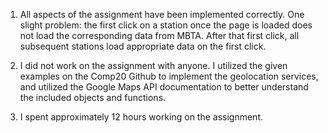 1. All aspects of the assignment have been implemented correctly. One slight problem: the first click on a station once the page is loaded does not load the corresponding data from MBTA. After that first click, all subsequent stations load appropriate data on the first click.

2. I did not work on the assignment with anyone. I utilized the given examples on the Comp20 Github to implement the geolocation services, and utilized the Google Maps API documentation to better understand the included objects and functions.

3. I spent approximately 12 hours working on the assignment. 
